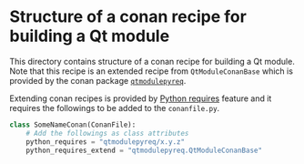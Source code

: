 # Structure of a conan recipe for building a Qt module

This directory contains structure of a conan recipe for building a Qt module.
Note that this recipe is an extended recipe from ``QtModuleConanBase`` which is provided by the conan package [``qtmodulepyreq``](https://github.com/blixttech/conan-qtmodulepyreq).

Extending conan recipes is provided by [Python requires](https://docs.conan.io/en/latest/extending/python_requires.html) feature and it requires the followings to be added to the ``conanfile.py``.

```python
class SomeNameConan(ConanFile):
    # Add the followings as class attributes
    python_requires = "qtmodulepyreq/x.y.z"
    python_requires_extend = "qtmodulepyreq.QtModuleConanBase"
```